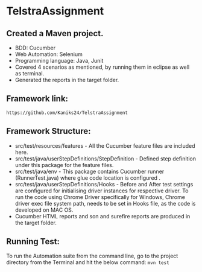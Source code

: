 # TelstraAssignment
## Created a Maven project. 

* BDD: Cucumber 
* Web Automation: Selenium 
* Programming language: Java, Junit 
* Covered 4 scenarios as mentioned, by running them in eclipse as well as terminal. 
* Generated the reports in the target folder.

## Framework link:

`https://github.com/Kaniks24/TelstraAssignment`

## Framework Structure:

* src/test/resources/features - All the Cucumber feature files are included here.
* src/test/java/userStepDefinitions/StepDefinition - Defined step definition under this package for the feature files.
* src/test/java/env - This package contains Cucumber runner (RunnerTest.java) where glue code location is configured .
* src/test/java/userStepDefinitions/Hooks - Before and After test settings are configured for initialising driver instances for respective   driver. To run the code using Chrome Driver specifically for Windows, Chrome driver exec file system path, needs to be set in Hooks     file, as the code is developed on MAC OS.
* Cucumber HTML reports and son and surefire reports are produced in the target folder.

## Running Test:

To run the Automation suite from the command line, go to the project directory from the Terminal and hit the below command:
   `mvn test`


